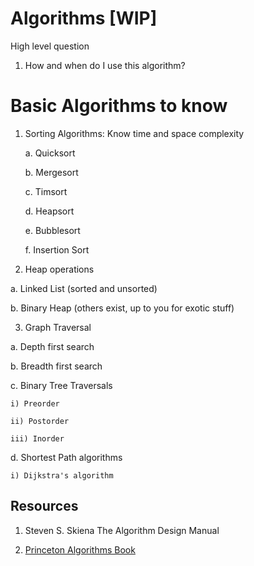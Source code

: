 # Algorithms [WIP]

High level question

1. How and when do I use this algorithm?

# Basic Algorithms to know

1. Sorting Algorithms: Know time and space complexity

    a. Quicksort

    b. Mergesort

    c. Timsort

    d. Heapsort

    e. Bubblesort 

    f. Insertion Sort

2. Heap operations

  a. Linked List (sorted and unsorted)

  b. Binary Heap (others exist, up to you for exotic stuff) 

3. Graph Traversal

  a. Depth first search

  b. Breadth first search

  c. Binary Tree Traversals

    i) Preorder

    ii) Postorder

    iii) Inorder


  d. Shortest Path algorithms

    i) Dijkstra's algorithm

## Resources

1. Steven S. Skiena The Algorithm Design Manual

2. [Princeton Algorithms Book](https://algs4.cs.princeton.edu/home/)

